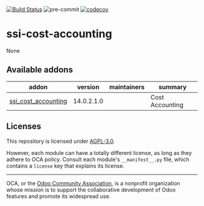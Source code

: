 [![Build Status](https://travis-ci.com/open-synergy/ssi-cost-accounting.svg?branch=14.0)](https://travis-ci.com/open-synergy/ssi-cost-accounting)
![pre-commit](https://github.com/open-synergy/ssi-cost-accounting/actions/workflows/pre-commit.yml/badge.svg)
[![codecov](https://codecov.io/gh/open-synergy/ssi-cost-accounting/branch/14.0/graph/badge.svg)](https://codecov.io/gh/open-synergy/ssi-cost-accounting)

<!-- /!\ do not modify above this line -->

# ssi-cost-accounting

None

<!-- /!\ do not modify below this line -->

<!-- prettier-ignore-start -->

[//]: # (addons)

Available addons
----------------
addon | version | maintainers | summary
--- | --- | --- | ---
[ssi_cost_accounting](ssi_cost_accounting/) | 14.0.2.1.0 |  | Cost Accounting

[//]: # (end addons)

<!-- prettier-ignore-end -->

## Licenses

This repository is licensed under [AGPL-3.0](LICENSE).

However, each module can have a totally different license, as long as they adhere to OCA
policy. Consult each module's `__manifest__.py` file, which contains a `license` key
that explains its license.

----

OCA, or the [Odoo Community Association](http://odoo-community.org/), is a nonprofit
organization whose mission is to support the collaborative development of Odoo features
and promote its widespread use.
